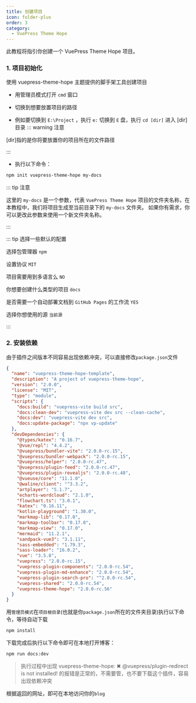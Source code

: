 ```yaml
---
title: 创建项目
icon: folder-plus
order: 3
category:
  - VuePress Theme Hope
---
```


此教程将指引你创建一个 VuePress Theme Hope 项目。

<!-- more -->

### 1. 项目初始化

使用 vuepress-theme-hope 主题提供的脚手架工具创建项目

- 用管理员模式打开 `cmd` 窗口

- 切换到想要放置项目的路径

- 例如要切换到 `E:\Project` ，执行 `e:` 切换到 `E` 盘，执行 `cd [dir]` 进入 [dir] 目录
::: warning 注意

[dir]指的是你将要放置你的项目所在的文件路径

:::
- 执行以下命令：
```bash
npm init vuepress-theme-hope my-docs
```
::: tip 注意

这里的 `my-docs` 是一个参数，代表 `VuePress Theme Hope` 项目的文件夹名称，在本教程中，我们将项目生成至当前目录下的 `my-docs` 文件夹。
如果你有需求，你可以更改此参数来使用一个新文件夹名称。

:::

::: tip 选择一些默认的配置

选择包管理器 `npm`

设置协议 `MIT`

项目需要用到多语言么 `NO`

你想要创建什么类型的项目 `docs`

是否需要一个自动部署文档到 `GitHub Pages` 的工作流 `YES`

选择你想使用的源 `当前源`

:::

### 2. 安装依赖

由于插件之间版本不同容易出现依赖冲突，可以直接修改`package.json`文件

```json
{
  "name": "vuepress-theme-hope-template",
  "description": "A project of vuepress-theme-hope",
  "version": "2.0.0",
  "license": "MIT",
  "type": "module",
  "scripts": {
    "docs:build": "vuepress-vite build src",
    "docs:clean-dev": "vuepress-vite dev src --clean-cache",
    "docs:dev": "vuepress-vite dev src",
    "docs:update-package": "npx vp-update"
  },
  "devDependencies": {
    "@types/katex": "0.16.7",
    "@vue/repl": "4.4.2",
    "@vuepress/bundler-vite": "2.0.0-rc.15",
    "@vuepress/bundler-webpack": "2.0.0-rc.15",
    "@vuepress/helper": "2.0.0-rc.47",
    "@vuepress/plugin-feed": "2.0.0-rc.47",
    "@vuepress/plugin-revealjs": "2.0.0-rc.48",
    "@vueuse/core": "11.1.0",
    "@waline/client": "^3.3.2",
    "artplayer": "5.1.7",
    "echarts-wordcloud": "2.1.0",
    "flowchart.ts": "3.0.1",
    "katex": "0.16.11",
    "kotlin-playground": "1.30.0",
    "markmap-lib": "0.17.0",
    "markmap-toolbar": "0.17.0",
    "markmap-view": "0.17.0",
    "mermaid": "11.2.1",
    "sandpack-vue3": "3.1.11",
    "sass-embedded": "1.79.3",
    "sass-loader": "16.0.2",
    "vue": "3.5.8",
    "vuepress": "2.0.0-rc.15",
    "vuepress-plugin-components": "2.0.0-rc.54",
    "vuepress-plugin-md-enhance": "2.0.0-rc.54",
    "vuepress-plugin-search-pro": "^2.0.0-rc.54",
    "vuepress-shared": "2.0.0-rc.54",
    "vuepress-theme-hope": "2.0.0-rc.56"
  }
}
```
用`管理员模式`在`项目根目录`(也就是你`package.json`所在的文件夹目录)执行以下命令，等待自动下载

```bash
npm install
```

下载完成后执行以下命令即可在本地打开博客：
```bash
npm run docs:dev
```
> 执行过程中出现 vuepress-theme-hope: ✖ @vuepress/plugin-redirect is not installed! 的报错是正常的，不需要管，也不要下载这个插件，容易出现依赖冲突

根据返回的网址，即可在本地访问你的`blog`
